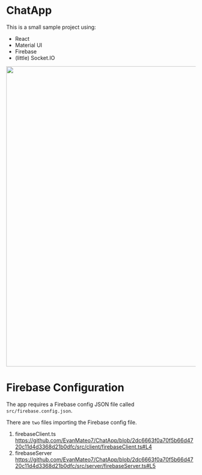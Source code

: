 # ChatApp
This is a small sample project using:
- React
- Material UI
- Firebase
- (little) Socket.IO

<img src="https://user-images.githubusercontent.com/23142137/137658256-71055f78-97e9-4026-b1bc-566f910731ba.png" width=800>

# Firebase Configuration

The app requires a Firebase config JSON file called `src/firebase.config.json`.

There are `two` files importing the Firebase config file.

1. firebaseClient.ts
   https://github.com/EvanMateo7/ChatApp/blob/2dc6663f0a70f5b66d4720c11d4d3368d21b0dfc/src/client/firebaseClient.ts#L4
2. firebaseServer
   https://github.com/EvanMateo7/ChatApp/blob/2dc6663f0a70f5b66d4720c11d4d3368d21b0dfc/src/server/firebaseServer.ts#L5
